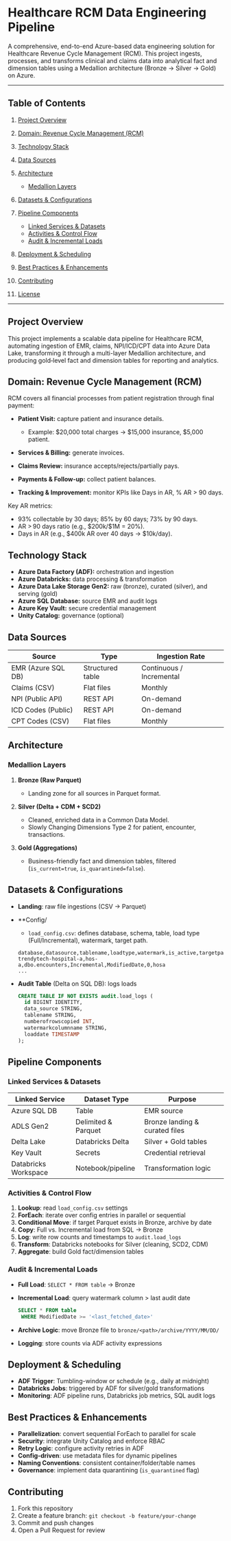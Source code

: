 # Healthcare RCM Data Engineering Pipeline

A comprehensive, end-to-end Azure-based data engineering solution for Healthcare Revenue Cycle Management (RCM). This project ingests, processes, and transforms clinical and claims data into analytical fact and dimension tables using a Medallion architecture (Bronze → Silver → Gold) on Azure.

---

## Table of Contents

1. [Project Overview](#project-overview)
2. [Domain: Revenue Cycle Management (RCM)](#domain-revenue-cycle-management-rcm)
3. [Technology Stack](#technology-stack)
4. [Data Sources](#data-sources)
5. [Architecture](#architecture)

   * [Medallion Layers](#medallion-layers)
6. [Datasets & Configurations](#datasets--configurations)
7. [Pipeline Components](#pipeline-components)

   * [Linked Services & Datasets](#linked-services--datasets)
   * [Activities & Control Flow](#activities--control-flow)
   * [Audit & Incremental Loads](#audit--incremental-loads)
8. [Deployment & Scheduling](#deployment--scheduling)
9. [Best Practices & Enhancements](#best-practices--enhancements)
10. [Contributing](#contributing)
11. [License](#license)

---

## Project Overview

This project implements a scalable data pipeline for Healthcare RCM, automating ingestion of EMR, claims, NPI/ICD/CPT data into Azure Data Lake, transforming it through a multi-layer Medallion architecture, and producing gold‑level fact and dimension tables for reporting and analytics.

## Domain: Revenue Cycle Management (RCM)

RCM covers all financial processes from patient registration through final payment:

* **Patient Visit:** capture patient and insurance details.

  * Example: \$20,000 total charges → \$15,000 insurance, \$5,000 patient.
* **Services & Billing:** generate invoices.
* **Claims Review:** insurance accepts/rejects/partially pays.
* **Payments & Follow‑up:** collect patient balances.
* **Tracking & Improvement:** monitor KPIs like Days in AR, % AR > 90 days.

Key AR metrics:

* 93% collectable by 30 days; 85% by 60 days; 73% by 90 days.
* AR > 90 days ratio (e.g., \$200k/\$1M = 20%).
* Days in AR (e.g., \$400k AR over 40 days → \$10k/day).

## Technology Stack

* **Azure Data Factory (ADF):** orchestration and ingestion
* **Azure Databricks:** data processing & transformation
* **Azure Data Lake Storage Gen2:** raw (bronze), curated (silver), and serving (gold)
* **Azure SQL Database:** source EMR and audit logs
* **Azure Key Vault:** secure credential management
* **Unity Catalog:** governance (optional)

## Data Sources

| Source             | Type             | Ingestion Rate           |
| ------------------ | ---------------- | ------------------------ |
| EMR (Azure SQL DB) | Structured table | Continuous / Incremental |
| Claims (CSV)       | Flat files       | Monthly                  |
| NPI (Public API)   | REST API         | On-demand                |
| ICD Codes (Public) | REST API         | On-demand                |
| CPT Codes (CSV)    | Flat files       | Monthly                  |

## Architecture

### Medallion Layers

1. **Bronze (Raw Parquet)**

   * Landing zone for all sources in Parquet format.
2. **Silver (Delta + CDM + SCD2)**

   * Cleaned, enriched data in a Common Data Model.
   * Slowly Changing Dimensions Type 2 for patient, encounter, transactions.
3. **Gold (Aggregations)**

   * Business-friendly fact and dimension tables, filtered (`is_current=true`, `is_quarantined=false`).

## Datasets & Configurations

* **Landing**: raw file ingestions (CSV → Parquet)
* \*\*Config/

  * `load_config.csv`: defines database, schema, table, load type (Full/Incremental), watermark, target path.

  ```csv
  database,datasource,tablename,loadtype,watermark,is_active,targetpath
  trendytech-hospital-a,hos-a,dbo.encounters,Incremental,ModifiedDate,0,hosa
  ...
  ```
* **Audit Table** (Delta on SQL DB): logs loads

  ```sql
  CREATE TABLE IF NOT EXISTS audit.load_logs (
    id BIGINT IDENTITY,
    data_source STRING,
    tablename STRING,
    numberofrowscopied INT,
    watermarkcolumnname STRING,
    loaddate TIMESTAMP
  );
  ```

## Pipeline Components

### Linked Services & Datasets

| Linked Service       | Dataset Type        | Purpose                        |
| -------------------- | ------------------- | ------------------------------ |
| Azure SQL DB         | Table               | EMR source                     |
| ADLS Gen2            | Delimited & Parquet | Bronze landing & curated files |
| Delta Lake           | Databricks Delta    | Silver + Gold tables           |
| Key Vault            | Secrets             | Credential retrieval           |
| Databricks Workspace | Notebook/pipeline   | Transformation logic           |

### Activities & Control Flow

1. **Lookup**: read `load_config.csv` settings
2. **ForEach**: iterate over config entries in parallel or sequential
3. **Conditional Move**: if target Parquet exists in Bronze, archive by date
4. **Copy**: Full vs. Incremental load from SQL → Bronze
5. **Log**: write row counts and timestamps to `audit.load_logs`
6. **Transform**: Databricks notebooks for Silver (cleaning, SCD2, CDM)
7. **Aggregate**: build Gold fact/dimension tables

### Audit & Incremental Loads

* **Full Load**: `SELECT * FROM table` → Bronze
* **Incremental Load**: query watermark column > last audit date

  ```sql
  SELECT * FROM table
   WHERE ModifiedDate >= '<last_fetched_date>'
  ```
* **Archive Logic**: move Bronze file to `bronze/<path>/archive/YYYY/MM/DD/`
* **Logging**: store counts via ADF activity expressions

## Deployment & Scheduling

* **ADF Trigger**: Tumbling-window or schedule (e.g., daily at midnight)
* **Databricks Jobs**: triggered by ADF for silver/gold transformations
* **Monitoring**: ADF pipeline runs, Databricks job metrics, SQL audit logs

## Best Practices & Enhancements

* **Parallelization**: convert sequential ForEach to parallel for scale
* **Security**: integrate Unity Catalog and enforce RBAC
* **Retry Logic**: configure activity retries in ADF
* **Config‑driven**: use metadata files for dynamic pipelines
* **Naming Conventions**: consistent container/folder/table names
* **Governance**: implement data quarantining (`is_quarantined` flag)

## Contributing

1. Fork this repository
2. Create a feature branch: `git checkout -b feature/your-change`
3. Commit and push changes
4. Open a Pull Request for review

